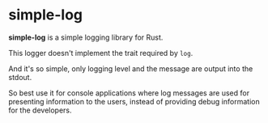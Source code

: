 # simple-log
**simple-log** is a simple logging library for Rust.

This logger doesn't implement the trait required by `log`.

And it's so simple, only logging level and the message are output into the stdout.

So best use it for console applications where log messages are used for presenting information to the users,
instead of providing debug information for the developers.
